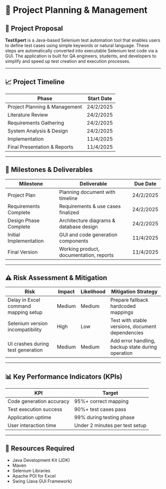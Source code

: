 # 📅 Project Planning & Management

## 📌 Project Proposal

**TestXpert** is a Java-based Selenium test automation tool that enables users to define test cases using simple keywords or natural language. These steps are automatically converted into executable Selenium test code via a GUI. The application is built for QA engineers, students, and developers to simplify and speed up test creation and execution processes.

---

## 📈 Project Timeline

| Phase                          | Start Date  |
|--------------------------------|-------------|
| Project Planning & Management  | 24/2/2025   | 
| Literature Review              | 24/2/2025   | 
| Requirements Gathering         | 24/2/2025   | 
| System Analysis & Design       | 24/2/2025   | 
| Implementation                 | 11/4/2025   |
| Final Presentation & Reports   | 11/4/2025   | 

---

## 🎯 Milestones & Deliverables

| Milestone               | Deliverable                             | Due Date   |
|------------------------|------------------------------------------|------------|
| Project Plan           | Planning document with timeline          |24/2/2025   |
| Requirements Complete  | Requirements & use cases finalized       | 24/2/2025  |
| Design Phase Complete  | Architecture diagrams & database design  | 24/2/2025  |
| Initial Implementation | GUI and code generation components       | 11/4/2025  |
| Final Version          | Working product, documentation, reports  | 11/4/2025  |

---

## ⚠️ Risk Assessment & Mitigation

| Risk                                  | Impact  | Likelihood | Mitigation Strategy                                      |
|--------------------------------------|---------|------------|----------------------------------------------------------|
| Delay in Excel command mapping setup | Medium  | Medium     | Prepare fallback hardcoded mappings                      |
| Selenium version incompatibility     | High    | Low        | Test with stable versions, document dependencies         |
| UI crashes during test generation    | Medium  | Medium     | Add error handling, backup state during operation        |

---

## 📊 Key Performance Indicators (KPIs)

| KPI                        | Target                             |
|----------------------------|------------------------------------|
| Code generation accuracy   | 95%+ correct mapping               |
| Test execution success     | 90%+ test cases pass               |
| Application uptime         | 99% during testing phase           |
| User interaction time      | Under 2 minutes per test setup     |

---

## 📁 Resources Required

- Java Development Kit (JDK)
- Maven
- Selenium Libraries
- Apache POI for Excel
- Swing (Java GUI Framework)
